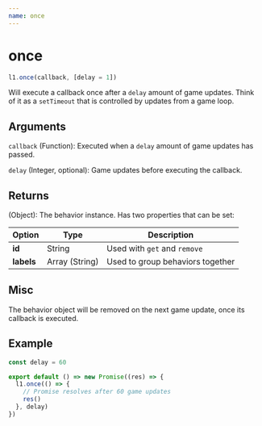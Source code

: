 ```yaml
---
name: once
---
```


# once

```js
l1.once(callback, [delay = 1])
```

Will execute a callback once after a `delay` amount of game updates. Think of it as a `setTimeout` that is controlled by updates from a game loop.

## Arguments

`callback` (Function): Executed when a `delay` amount of game updates has passed.

`delay` (Integer, optional): Game updates before executing the callback. 

## Returns

(Object): The behavior instance. Has two properties that can be set:

Option | Type | Description
-- | -- | -- |
**id** | String | Used with `get` and `remove`
**labels** | Array (String) | Used to group behaviors together

## Misc

The behavior object will be removed on the next game update, once its callback is executed.

## Example

```js
const delay = 60

export default () => new Promise((res) => {
  l1.once(() => {
    // Promise resolves after 60 game updates
    res()
  }, delay)
})
```
